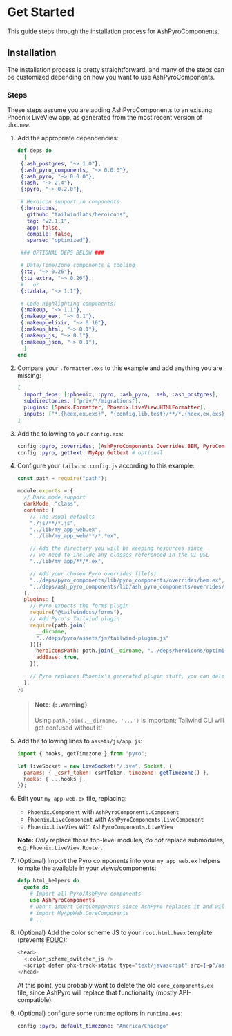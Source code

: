 # Get Started

This guide steps through the installation process for AshPyroComponents.

## Installation

The installation process is pretty straightforward, and many of the steps can be customized depending on how you want to use AshPyroComponents.

### Steps

These steps assume you are adding AshPyroComponents to an existing Phoenix LiveView app, as generated from the most recent version of `phx.new`.

1. Add the appropriate dependencies:

   ```elixir
   def deps do
     [
    {:ash_postgres, "~> 1.0"},
    {:ash_pyro_components, "~> 0.0.0"},
    {:ash_pyro, "~> 0.0.0"},
    {:ash, "~> 2.4"},
    {:pyro, "~> 0.2.0"},

    # Heroicon support in components
    {:heroicons,
      github: "tailwindlabs/heroicons",
      tag: "v2.1.1",
      app: false,
      compile: false,
      sparse: "optimized"},

    ### OPTIONAL DEPS BELOW ###

    # Date/Time/Zone components & tooling
    {:tz, "~> 0.26"},
    {:tz_extra, "~> 0.26"},
    #   or
    {:tzdata, "~> 1.1"},

    # Code highlighting components:
    {:makeup, "~> 1.1"},
    {:makeup_eex, "~> 0.1"},
    {:makeup_elixir, "~> 0.16"},
    {:makeup_html, "~> 0.1"},
    {:makeup_js, "~> 0.1"},
    {:makeup_json, "~> 0.1"},
     ]
   end
   ```

2. Compare your `.formatter.exs` to this example and add anything you are missing:

   ```elixir
   [
     import_deps: [:phoenix, :pyro, :ash_pyro, :ash, :ash_postgres],
     subdirectories: ["priv/*/migrations"],
     plugins: [Spark.Formatter, Phoenix.LiveView.HTMLFormatter],
     inputs: ["*.{heex,ex,exs}", "{config,lib,test}/**/*.{heex,ex,exs}"]
   ]
   ```

3. Add the following to your `config.exs`:

   ```elixir
   config :pyro, :overrides, [AshPyroComponents.Overrides.BEM, PyroComponents.Overrides.BEM]
   config :pyro, gettext: MyApp.Gettext # optional
   ```

4. Configure your `tailwind.config.js` according to this example:

   ```js
   const path = require("path");

   module.exports = {
     // Dark mode support
     darkMode: "class",
     content: [
       // The usual defaults
       "./js/**/*.js",
       "../lib/my_app_web.ex",
       "../lib/my_app_web/**/*.*ex",

       // Add the directory you will be keeping resources since
       // we need to include any classes referenced in the UI DSL
       "../lib/my_app/**/*.ex",

       // Add your chosen Pyro overrides file(s)
       "../deps/pyro_components/lib/pyro_components/overrides/bem.ex",
       "../deps/ash_pyro_components/lib/ash_pyro_components/overrides/bem.ex",
     ],
     plugins: [
       // Pyro expects the forms plugin
       require("@tailwindcss/forms"),
       // Add Pyro's Tailwind plugin
       require(path.join(
         __dirname,
         "../deps/pyro/assets/js/tailwind-plugin.js"
       ))({
         heroIconsPath: path.join(__dirname, "../deps/heroicons/optimized"),
         addBase: true,
       }),

       // Pyro replaces Phoenix's generated plugin stuff, you can delete it!
     ],
   };
   ```

   > #### Note: {: .warning}
   >
   > Using `path.join(.__dirname, '...')` is important; Tailwind CLI will get confused without it!

5. Add the following lines to `assets/js/app.js`:

   ```js
   import { hooks, getTimezone } from "pyro";

   let liveSocket = new LiveSocket("/live", Socket, {
     params: { _csrf_token: csrfToken, timezone: getTimezone() },
     hooks: { ...hooks },
   });
   ```

6. Edit your `my_app_web.ex` file, replacing:

   - `Phoenix.Component` with `AshPyroComponents.Component`
   - `Phoenix.LiveComponent` with `AshPyroComponents.LiveComponent`
   - `Phoenix.LiveView` with `AshPyroComponents.LiveView`

   **Note:** _Only_ replace those top-level modules, _do not_ replace submodules, e.g. `Phoenix.LiveView.Router`.

7. (Optional) Import the Pyro components into your `my_app_web.ex` helpers to make the available in your views/components:

   ```elixir
   defp html_helpers do
     quote do
       # Import all Pyro/AshPyro components
       use AshPyroComponents
       # Don't import CoreComponents since AshPyro replaces it and will conflict
       # import MyAppWeb.CoreComponents
       # ...
   ```

8. (Optional) Add the color scheme JS to your `root.html.heex` template (prevents [FOUC](https://en.wikipedia.org/wiki/Flash_of_unstyled_content)):

   ```heex
   <head>
     <.color_scheme_switcher_js />
     <script defer phx-track-static type="text/javascript" src={~p"/assets/app.js"}>
   </head>
   ```

   At this point, you probably want to delete the old `core_components.ex` file, since AshPyro will replace that functionality (mostly API-compatible).

9. (Optional) configure some runtime options in `runtime.exs`:

   ```elixir
   config :pyro, default_timezone: "America/Chicago"
   ```
